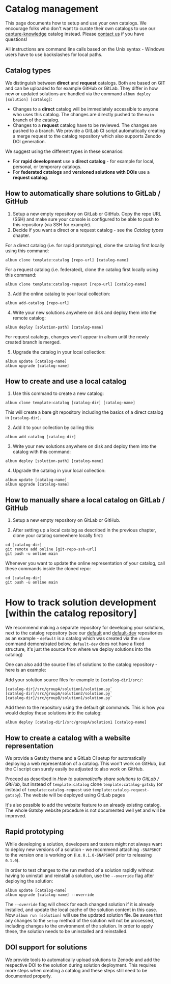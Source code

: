 # Catalog management

This page documents how to setup and use your own catalogs. We encourage folks who don't want to curate their own catalogs to 
use our [capture-knowledge](https://gitlab.com/album-app/catalogs/capture-knowledge) catalog instead. 
Please [contact us](/contributing) if you have questions!

All instructions are command line calls based on the Unix syntax - Windows users have to use backslashes for local paths.

## Catalog types

We distinguish between **direct** and **request** catalogs. Both are based on GIT and can be uploaded to for example GitHub or GitLab. They differ in how new or updated solutions are handled via the command `album deploy [solution] [catalog]`:
- Changes to a **direct** catalog will be immediately accessible to anyone who uses this catalog. The changes are directly pushed to the `main` branch of the catalog.
- Changes to a **request** catalog have to be reviewed. The changes are pushed to a branch. We provide a GitLab CI script automatically creating a merge request to the catalog repository which also supports Zenodo DOI generation.

We suggest using the different types in these scenarios:
- For **rapid development** use a **direct catalog** - for example for local, personal, or temporary catalogs.
- For **federated catalogs** and **versioned solutions with DOIs** use a **request catalog**.

## How to automatically share solutions to GitLab / GitHub

1. Setup a new empty repository on GitLab or GitHub. Copy the repo URL (SSH) and make sure your console is configured to be able to push to this repository (via SSH for example).
2. Decide if you want a direct or a request catalog - see the *Catalog types* chapter.

For a direct catalog (i.e. for rapid prototyping), clone the catalog first locally using this command:
```
album clone template:catalog [repo-url] [catalog-name]
```
For a request catalog (i.e. federated), clone the catalog first locally using this command:
```
album clone template:catalog-request [repo-url] [catalog-name]
```

3. Add the online catalog to your local collection:
```
album add-catalog [repo-url]
```

4. Write your new solutions anywhere on disk and deploy them into the remote catalog:
```
album deploy [solution-path] [catalog-name]
```
For request catalogs, changes won't appear in album until the newly created branch is merged.

5. Upgrade the catalog in your local collection:
```
album update [catalog-name]
album upgrade [catalog-name]
```

## How to create and use a local catalog
1. Use this command to create a new catalog:
```
album clone template:catalog [catalog-dir] [catalog-name]
```
This will create a bare git repository including the basics of a direct catalog in `[catalog-dir]`. 

2. Add it to your collection by calling this:
```
album add-catalog [catalog-dir]
```

3. Write your new solutions anywhere on disk and deploy them into the catalog with this command:
```
album deploy [solution-path] [catalog-name]
```

4. Upgrade the catalog in your local collection:
```
album update [catalog-name]
album upgrade [catalog-name]
```

## How to manually share a local catalog on GitLab / GitHub
1. Setup a new empty repository on GitLab or GitHub.

2. After setting up a local catalog as described in the previous chapter, clone your catalog somewhere locally first:
```
cd [catalog-dir]
git remote add online [git-repo-ssh-url]
git push -u online main
```

Whenever you want to update the online representation of your catalog, call these commands inside the cloned repo:
```
cd [catalog-dir]
git push -u online main
```

# How to track solution development \[within the catalog repository\]
We recommend making a separate repository for developing your solutions, next to the catalog repository (see our [default](https://gitlab.com/album-app/catalogs/default) and [default-dev](https://gitlab.com/album-app/catalogs/default) repositories as an example - `default` is a catalog which was created via the `clone` command demonstrated below, `default-dev` does not have a fixed structure, it's just the source from where we deploy solutions into the catalog) 

One can also add the source files of solutions to the catalog repository - here is an example:

Add your solution source files for example to `[catalog-dir]/src/`:
```
[catalog-dir]/src/groupA/solution1/solution.py`
[catalog-dir]/src/groupA/solution2/solution.py`
[catalog-dir]/src/groupB/solution1/solution.py`
```
Add them to the repository using the default git commands.
This is how you would deploy these solutions into the catalog:
```
album deploy [catalog-dir]/src/groupA/solution1 [catalog-name]
```

## How to create a catalog with a website representation

We provide a Gatsby theme and a GitLab CI setup for automatically deploying a web representation of a catalog. This won't work on GitHub, but the CI script can surely easily be adjusted to also work on GitHub.

Proceed as described in *How to automatically share solutions to GitLab / GitHub*, but instead of `template:catalog` clone `template:catalog-gatsby` (or instead of `template:catalog-request` use `template:catalog-request-gatsby`). The webste will be deployed using GitLab pages

It's also possible to add the website feature to an already existing catalog. The whole Gatsby website procedure is not documented well yet and will be improved.


## Rapid prototyping
While developing a solution, developers and testers might not always want to deploy new versions of a solution - we recommend attaching `-SNAPSHOT` to the version
one is working on (i.e. `0.1.0-SNAPSHOT` prior to releasing `0.1.0`).

In order to test changes to the run method of a solution rapidly without having to uninstall and reinstall a solution, use the `--override` flag after deploying the solution:
```
album update [catalog-name]
album upgrade [catalog-name] --override
```
The `--override` flag will check for each changed solution if it is already installed, and update the local cache of the solution content in this case.
Now `album run [solution]` will use the updated solution file. Be aware that any changes to the `setup` method of the solution will not be processed,
including changes to the environment of the solution. In order to apply these, the solution needs to be uninstalled and reinstalled.

## DOI support for solutions
We provide tools to automatically upload solutions to Zenodo and add the respective DOI to the solution during solution deployment. 
This requires more steps when creating a catalog and these steps still need to be documented properly. 
